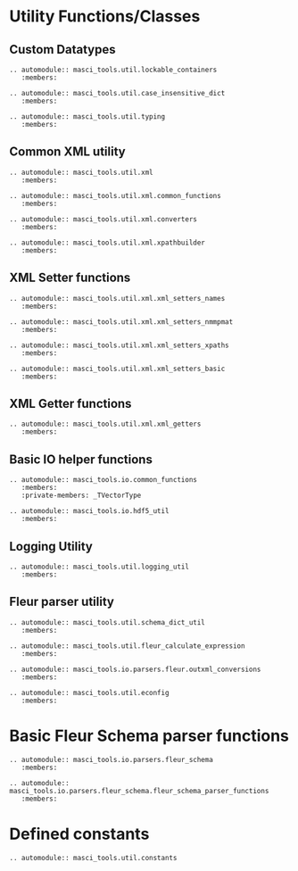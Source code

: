 # Utility Functions/Classes

## Custom Datatypes

```{eval-rst}
.. automodule:: masci_tools.util.lockable_containers
   :members:
```

```{eval-rst}
.. automodule:: masci_tools.util.case_insensitive_dict
   :members:
```

```{eval-rst}
.. automodule:: masci_tools.util.typing
   :members:
```

## Common XML utility

```{eval-rst}
.. automodule:: masci_tools.util.xml
   :members:
```

```{eval-rst}
.. automodule:: masci_tools.util.xml.common_functions
   :members:
```

```{eval-rst}
.. automodule:: masci_tools.util.xml.converters
   :members:
```

```{eval-rst}
.. automodule:: masci_tools.util.xml.xpathbuilder
   :members:
```

## XML Setter functions

```{eval-rst}
.. automodule:: masci_tools.util.xml.xml_setters_names
   :members:
```

```{eval-rst}
.. automodule:: masci_tools.util.xml.xml_setters_nmmpmat
   :members:
```

```{eval-rst}
.. automodule:: masci_tools.util.xml.xml_setters_xpaths
   :members:
```

```{eval-rst}
.. automodule:: masci_tools.util.xml.xml_setters_basic
   :members:
```

## XML Getter functions

```{eval-rst}
.. automodule:: masci_tools.util.xml.xml_getters
   :members:
```

## Basic IO helper functions

```{eval-rst}
.. automodule:: masci_tools.io.common_functions
   :members:
   :private-members: _TVectorType
```

```{eval-rst}
.. automodule:: masci_tools.io.hdf5_util
   :members:
```

## Logging Utility

```{eval-rst}
.. automodule:: masci_tools.util.logging_util
   :members:
```

## Fleur parser utility

```{eval-rst}
.. automodule:: masci_tools.util.schema_dict_util
   :members:
```

```{eval-rst}
.. automodule:: masci_tools.util.fleur_calculate_expression
   :members:
```

```{eval-rst}
.. automodule:: masci_tools.io.parsers.fleur.outxml_conversions
   :members:
```

```{eval-rst}
.. automodule:: masci_tools.util.econfig
   :members:
```

# Basic Fleur Schema parser functions

```{eval-rst}
.. automodule:: masci_tools.io.parsers.fleur_schema
   :members:
```

```{eval-rst}
.. automodule:: masci_tools.io.parsers.fleur_schema.fleur_schema_parser_functions
   :members:

```

# Defined constants

```{eval-rst}
.. automodule:: masci_tools.util.constants
```
